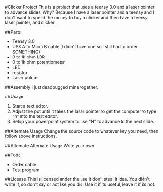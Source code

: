 #Clicker Project
This is a project that uses a teensy 3.0 and a laser pointer to advance slides.  Why?  Because I have a laser pointer and a teensy and I don't want to spend the money to buy a clicker and then have a teensy, laser pointer, and clicker.

##Parts
+ Teensy 3.0
+ USB A to Micro B cable (I didn't have one so I still had to order SOMETHING)
+ 0 to 1k ohm LDR
+ 0 to 1k ohm potentiometer
+ LED
+ resistor
+ Laser pointer

##Assembly
I just deadbugged mine together.

##Usage
1. Start a text editor.
1. Adjust the pot until it takes the laser pointer to get the computer to type "n" into the text editor.
1. Setup your powerpoint system to use "N" to advance to the next slide.

##Alternate Usage
Change the source code to whatever key you need, then follow above instructions.

##Alternate Alternate Usage
Write your own.

##Todo
+ Order cable
+ Test program

##License
This is licensed under the use it don't steal it idea.  You didn't write it, so don't say or act like you did.  Use it if its useful, leave it if its not.

